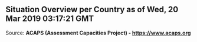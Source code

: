 ## Situation Overview per Country as of Wed, 20 Mar 2019 03:17:21 GMT

Source: **ACAPS (Assessment Capacities Project) - https://www.acaps.org**